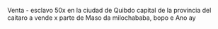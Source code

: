 Venta - esclavo
50x en la ciudad de Quibdo capital de la provincia del caitaro
a vende x parte de Maso da milochababa, bopo e Ano ay
